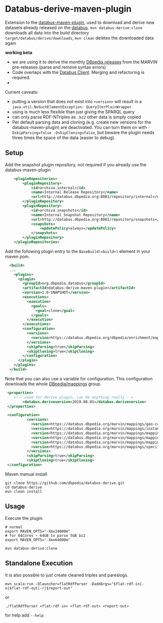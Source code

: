 # Databus-derive-maven-plugin

Extension to the [databus-maven-plugin](https://github.com/dbpedia/databus-maven-plugin), 
used to download and derive new datasets already released on the [databus](https://databus.dbpedia.org).
`mvn databus-derive:clone` downloads all data into the build directory `target/databus/derive/downloads`, `mvn clean` deletes the downloaded data again


**working beta**
* we are using it to derive  the monthly [DBpedia releases](http://dev.dbpedia.org/Download_DBpedia) from the MARVIN pre-releases (parse and remove syntax errors)
* Code overlaps with the [Databus Client](https://github.com/dbpedia/databus-client). Merging and refactoring is required. 
* 
Current caveats:
* putting a version that does not exist into `<version>` will result in a `java.util.NoSuchElementException: QueryIterPlainWrapper` 
* using <version> is much less flexible than just giving the SPARQL query
* can only parse RDF-NTriples as `.bz2` other data is simply copied
* Per default parsing data and cloning (e.g. create new versions for the databus-maven-plugin) are deactivated.
You can turn them on with `-DskipParsing=false -DskipCloning=false`, but beware the plugin needs three times the space of the data (easier to debug). 

## Setup 
Add the snapshot plugin repository, not required if you already use the databus-maven-plugin
```xml
    <pluginRepositories>
        <pluginRepository>
            <id>archiva.internal</id>
            <name>Internal Release Repository</name>
            <url>http://databus.dbpedia.org:8081/repository/internal</url>
        </pluginRepository>
        <pluginRepository>
            <id>archiva.snapshots</id>
            <name>Internal Snapshot Repository</name>
            <url>http://databus.dbpedia.org:8081/repository/snapshots</url>
            <snapshots>
                <updatePolicy>always</updatePolicy>
            </snapshots>
        </pluginRepository>
    </pluginRepositories>
```

Add the following plugin entry to the `BaseBuild(<build>)` element in your maven pom.

```xml  
  <build>
  ...
    <plugins>
      <plugin>
        <groupId>org.dbpedia.databus</groupId>
        <artifactId>databus-derive-maven-plugin</artifactId>
        <version>1.0-SNAPSHOT</version>
        <executions>
          <execution>
            <goals>
              <goal>clone</goal>
            </goals>
          </execution>
        </executions>
        <configuration>
          <versions>
            <version>https://databus.dbpedia.org/dbpedia/enrichment/mappingbased-literals/2019.03.01</version>
          </versions>
          <skipParsing>true</skipParsing>
          <skipCloning>true</skipCloning>
        </configuration>
      </plugin>
    </plugins>
  </build>
```

Note that you can also use a variable for configuration. This configuration downloads the whole [DBpedia/mappings](https://databus.dbpedia.org/dbpedia/mappings) group.
```xml
 <properties>
	<!-- used for derive plugin, can be anything really -->
        <databus.deriveversion>2019.08.01</databus.deriveversion>
 </properties>

 <configuration>
          <versions>
            <version>https://databus.dbpedia.org/marvin/mappings/geo-coordinates-mappingbased/${databus.deriveversion}</version>
            <version>https://databus.dbpedia.org/marvin/mappings/instance-types/${databus.deriveversion}</version>
            <version>https://databus.dbpedia.org/marvin/mappings/mappingbased-literals/${databus.deriveversion}</version>
            <version>https://databus.dbpedia.org/marvin/mappings/mappingbased-objects/${databus.deriveversion}</version>
            <version>https://databus.dbpedia.org/marvin/mappings/mappingbased-objects-uncleaned/${databus.deriveversion}</version>
            <version>https://databus.dbpedia.org/marvin/mappings/specific-mappingbased-properties/${databus.marvinversion}</version>
          </versions>
          <skipParsing>true</skipParsing>
          <skipCloning>true</skipCloning>
 </configuration>
```

Maven manual install
```
git clone https://github.com/dbpedia/databus-derive.git
cd databus-derive
mvn clean install
```


## Usage

Execute the plugin.

```
# normal
export MAVEN_OPTS="-Xmx24000m" 
# for 64Cores ~ 64GB to parse 5GB bz2
export MAVEN_OPTS="-Xmx64000m" 

mvn databus-derive:clone
```

## Standalone Execution

It is also possible to just create cleaned triples and pareslogs.
```
mvn scala:run -Dlauncher=flatRdfParser -DaddArgs="$flat-rdf-in|-o|$flat-rdf-out|-r|$report-out"
```
or
```
./flatRdfParser <flat-rdf-in> <flat-rdf-out> <report-out>
```
for help add `--help`

